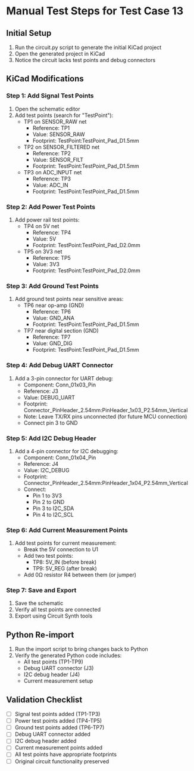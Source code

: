 # Manual Test Steps for Test Case 13

## Initial Setup
1. Run the circuit.py script to generate the initial KiCad project
2. Open the generated project in KiCad
3. Notice the circuit lacks test points and debug connectors

## KiCad Modifications

### Step 1: Add Signal Test Points
1. Open the schematic editor
2. Add test points (search for "TestPoint"):
   - TP1 on SENSOR_RAW net
     - Reference: TP1
     - Value: SENSOR_RAW
     - Footprint: TestPoint:TestPoint_Pad_D1.5mm
   - TP2 on SENSOR_FILTERED net
     - Reference: TP2
     - Value: SENSOR_FILT
     - Footprint: TestPoint:TestPoint_Pad_D1.5mm
   - TP3 on ADC_INPUT net
     - Reference: TP3
     - Value: ADC_IN
     - Footprint: TestPoint:TestPoint_Pad_D1.5mm

### Step 2: Add Power Test Points
1. Add power rail test points:
   - TP4 on 5V net
     - Reference: TP4
     - Value: 5V
     - Footprint: TestPoint:TestPoint_Pad_D2.0mm
   - TP5 on 3V3 net
     - Reference: TP5
     - Value: 3V3
     - Footprint: TestPoint:TestPoint_Pad_D2.0mm

### Step 3: Add Ground Test Points
1. Add ground test points near sensitive areas:
   - TP6 near op-amp (GND)
     - Reference: TP6
     - Value: GND_ANA
     - Footprint: TestPoint:TestPoint_Pad_D1.5mm
   - TP7 near digital section (GND)
     - Reference: TP7
     - Value: GND_DIG
     - Footprint: TestPoint:TestPoint_Pad_D1.5mm

### Step 4: Add Debug UART Connector
1. Add a 3-pin connector for UART debug:
   - Component: Conn_01x03_Pin
   - Reference: J3
   - Value: DEBUG_UART
   - Footprint: Connector_PinHeader_2.54mm:PinHeader_1x03_P2.54mm_Vertical
   - Note: Leave TX/RX pins unconnected (for future MCU connection)
   - Connect pin 3 to GND

### Step 5: Add I2C Debug Header
1. Add a 4-pin connector for I2C debugging:
   - Component: Conn_01x04_Pin
   - Reference: J4
   - Value: I2C_DEBUG
   - Footprint: Connector_PinHeader_2.54mm:PinHeader_1x04_P2.54mm_Vertical
   - Connect:
     - Pin 1 to 3V3
     - Pin 2 to GND
     - Pin 3 to I2C_SDA
     - Pin 4 to I2C_SCL

### Step 6: Add Current Measurement Points
1. Add test points for current measurement:
   - Break the 5V connection to U1
   - Add two test points:
     - TP8: 5V_IN (before break)
     - TP9: 5V_REG (after break)
   - Add 0Ω resistor R4 between them (or jumper)

### Step 7: Save and Export
1. Save the schematic
2. Verify all test points are connected
3. Export using Circuit Synth tools

## Python Re-import
1. Run the import script to bring changes back to Python
2. Verify the generated Python code includes:
   - All test points (TP1-TP9)
   - Debug UART connector (J3)
   - I2C debug header (J4)
   - Current measurement setup

## Validation Checklist
- [ ] Signal test points added (TP1-TP3)
- [ ] Power test points added (TP4-TP5)
- [ ] Ground test points added (TP6-TP7)
- [ ] Debug UART connector added
- [ ] I2C debug header added
- [ ] Current measurement points added
- [ ] All test points have appropriate footprints
- [ ] Original circuit functionality preserved